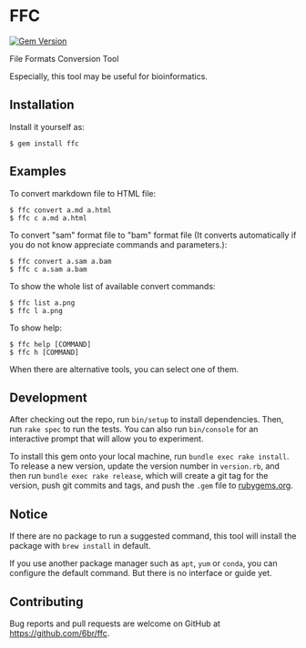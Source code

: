 # FFC
[![Gem Version](https://badge.fury.io/rb/ffc.svg)](https://badge.fury.io/rb/ffc)

File Formats Conversion Tool

Especially, this tool may be useful for bioinformatics.

## Installation

Install it yourself as:

    $ gem install ffc

## Examples

To convert markdown file to HTML file:

    $ ffc convert a.md a.html
    $ ffc c a.md a.html

To convert "sam" format file to "bam" format file (It converts automatically if you do not know appreciate commands and parameters.):

    $ ffc convert a.sam a.bam
    $ ffc c a.sam a.bam
    
To show the whole list of available convert commands:

    $ ffc list a.png
    $ ffc l a.png
    
To show help:

    $ ffc help [COMMAND]
    $ ffc h [COMMAND]

When there are alternative tools, you can select one of them.

## Development

After checking out the repo, run `bin/setup` to install dependencies. Then, run `rake spec` to run the tests. You can also run `bin/console` for an interactive prompt that will allow you to experiment.

To install this gem onto your local machine, run `bundle exec rake install`. To release a new version, update the version number in `version.rb`, and then run `bundle exec rake release`, which will create a git tag for the version, push git commits and tags, and push the `.gem` file to [rubygems.org](https://rubygems.org).

## Notice

If there are no package to run a suggested command, this tool will install the package with `brew install` in default.

If you use another package manager such as `apt`, `yum` or `conda`, you can configure the default command. But there is no interface or guide yet. 

## Contributing

Bug reports and pull requests are welcome on GitHub at https://github.com/6br/ffc.

